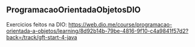 ## ProgramacaoOrientadaObjetosDIO
 Exercicios feitos na DIO:
 https://web.dio.me/course/programacao-orientada-a-objetos/learning/8d92b14b-79be-4816-9f10-c4a9841f57d2?back=/track/gft-start-4-java
 